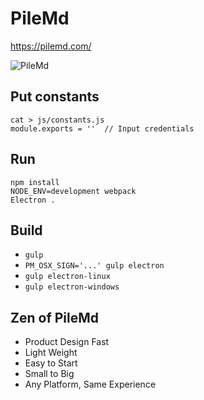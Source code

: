 # PileMd

https://pilemd.com/

![PileMd](https://pilemd.com/images/top1.png)

## Put constants

```
cat > js/constants.js
module.exports = ''  // Input credentials
```

## Run

```
npm install
NODE_ENV=development webpack
Electron .
```

## Build

* `gulp`
* `PM_OSX_SIGN='...' gulp electron`
* `gulp electron-linux`
* `gulp electron-windows`

## Zen of PileMd

* Product Design Fast
* Light Weight
* Easy to Start
* Small to Big
* Any Platform, Same Experience
